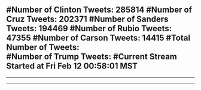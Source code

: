 #Number of Clinton Tweets: 285814
#Number of Cruz Tweets: 202371
#Number of Sanders Tweets: 194469
#Number of Rubio Tweets: 47355
#Number of Carson Tweets: 14415
#Total Number of Tweets:  
#Number of Trump Tweets: 
#Current Stream Started at Fri Feb 12 00:58:01 MST
---
---
---
